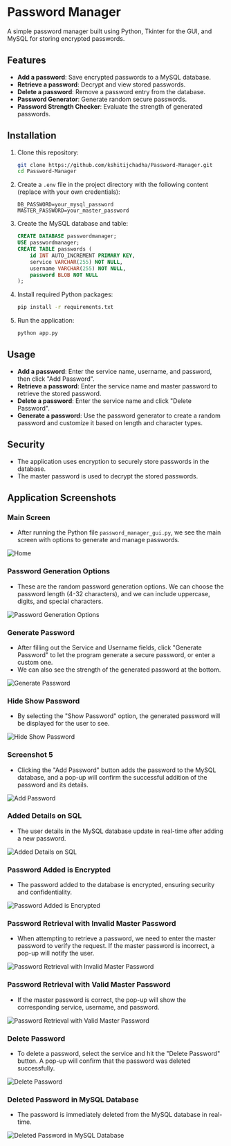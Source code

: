 # Password Manager

A simple password manager built using Python, Tkinter for the GUI, and MySQL for storing encrypted passwords.

## Features

- **Add a password**: Save encrypted passwords to a MySQL database.
- **Retrieve a password**: Decrypt and view stored passwords.
- **Delete a password**: Remove a password entry from the database.
- **Password Generator**: Generate random secure passwords.
- **Password Strength Checker**: Evaluate the strength of generated passwords.

## Installation

1. Clone this repository:
    ```bash
    git clone https://github.com/kshitijchadha/Password-Manager.git
    cd Password-Manager
    ```

2. Create a `.env` file in the project directory with the following content (replace with your own credentials):
    ```plaintext
    DB_PASSWORD=your_mysql_password
    MASTER_PASSWORD=your_master_password
    ```

3. Create the MySQL database and table:
    ```sql
    CREATE DATABASE passwordmanager;
    USE passwordmanager;
    CREATE TABLE passwords (
        id INT AUTO_INCREMENT PRIMARY KEY,
        service VARCHAR(255) NOT NULL,
        username VARCHAR(255) NOT NULL,
        password BLOB NOT NULL
    );
    ```

4. Install required Python packages:
    ```bash
    pip install -r requirements.txt
    ```

5. Run the application:
    ```bash
    python app.py
    ```

## Usage

- **Add a password**: Enter the service name, username, and password, then click "Add Password".
- **Retrieve a password**: Enter the service name and master password to retrieve the stored password.
- **Delete a password**: Enter the service name and click "Delete Password".
- **Generate a password**: Use the password generator to create a random password and customize it based on length and character types.

## Security

- The application uses encryption to securely store passwords in the database.
- The master password is used to decrypt the stored passwords.


## Application Screenshots

### Main Screen
- After running the Python file `password_manager_gui.py`, we see the main screen with options to generate and manage passwords.

![Home](images/Theme.png)

### Password Generation Options
- These are the random password generation options. We can choose the password length (4-32 characters), and we can include uppercase, digits, and special characters.

![Password Generation Options](images/PasswordGenerationOptions.png)

### Generate Password
- After filling out the Service and Username fields, click "Generate Password" to let the program generate a secure password, or enter a custom one.
- We can also see the strength of the generated password at the bottom.

![Generate Password](images/GeneratePassword.png)

### Hide Show Password
- By selecting the "Show Password" option, the generated password will be displayed for the user to see.

![Hide Show Password](images/HideShowPassword.png)

### Screenshot 5
- Clicking the "Add Password" button adds the password to the MySQL database, and a pop-up will confirm the successful addition of the password and its details.

![Add Password](images/AddPassword.png)

### Added Details on SQL
- The user details in the MySQL database update in real-time after adding a new password.

![Added Details on SQL](images/AddedPasswordSQL.png)

### Password Added is Encrypted
- The password added to the database is encrypted, ensuring security and confidentiality.

![Password Added is Encrypted](images/EncryptedPasswordSQL.png)

### Password Retrieval with Invalid Master Password
- When attempting to retrieve a password, we need to enter the master password to verify the request. If the master password is incorrect, a pop-up will notify the user.

![Password Retrieval with Invalid Master Password](images/RetrievalInvalidMasterPassword.png)

### Password Retrieval with Valid Master Password
- If the master password is correct, the pop-up will show the corresponding service, username, and password.

![Password Retrieval with Valid Master Password](images/RetrievalValidMasterPassword.png)

### Delete Password
- To delete a password, select the service and hit the "Delete Password" button. A pop-up will confirm that the password was deleted successfully.

![Delete Password](images/DeletePassword.png)

### Deleted Password in MySQL Database
- The password is immediately deleted from the MySQL database in real-time.

![Deleted Password in MySQL Database](images/PasswordDeletedSQL.png)
